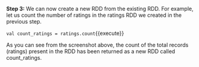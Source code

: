 **Step 3:** We can now create a new RDD from the existing RDD. For example, let us count the number of ratings in the ratings RDD we created in the previous step.
 
`val count_ratings = ratings.count`{{execute}} 

 
As you can see from the screenshot above, the count of the total records (ratings) present in the RDD has been returned as a new RDD called count_ratings.
